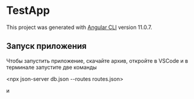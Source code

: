 # TestApp

This project was generated with [Angular CLI](https://github.com/angular/angular-cli) version 11.0.7.

## Запуск приложения

Чтобы запустить приложение, скачайте архив, откройте в VSCode и в терминале запустите две команды

<npx json-server db.json --routes routes.json>

и

<npm run start>